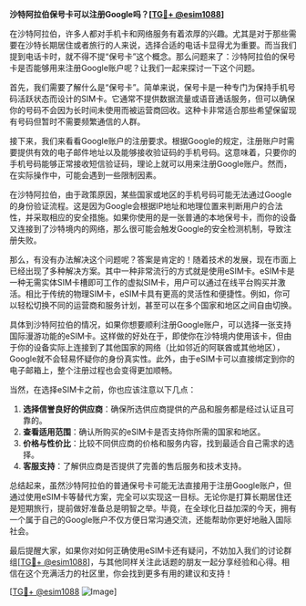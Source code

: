 **沙特阿拉伯保号卡可以注册Google吗？[[TG💪+ @esim1088](https://t.me/s/esim1088)]**

在沙特阿拉伯，许多人都对手机卡和网络服务有着浓厚的兴趣。尤其是对于那些需要在沙特长期居住或者旅行的人来说，选择合适的电话卡显得尤为重要。而当我们提到电话卡时，就不得不提“保号卡”这个概念。那么问题来了：沙特阿拉伯的保号卡是否能够用来注册Google账户呢？让我们一起来探讨一下这个问题。

首先，我们需要了解什么是“保号卡”。简单来说，保号卡是一种专门为保持手机号码活跃状态而设计的SIM卡。它通常不提供数据流量或语音通话服务，但可以确保你的号码不会因为长时间未使用而被运营商回收。这种卡非常适合那些希望保留现有号码但暂时不需要频繁通信的人群。

接下来，我们来看看Google账户的注册要求。根据Google的规定，注册账户时需要提供有效的电子邮件地址以及能够接收验证码的手机号码。这意味着，只要你的手机号码能够正常接收短信验证码，理论上就可以用来注册Google账户。然而，在实际操作中，可能会遇到一些限制因素。

在沙特阿拉伯，由于政策原因，某些国家或地区的手机号码可能无法通过Google的身份验证流程。这是因为Google会根据IP地址和地理位置来判断用户的合法性，并采取相应的安全措施。如果你使用的是一张普通的本地保号卡，而你的设备又连接到了沙特境内的网络，那么很可能会触发Google的安全检测机制，导致注册失败。

那么，有没有办法解决这个问题呢？答案是肯定的！随着技术的发展，现在市面上已经出现了多种解决方案。其中一种非常流行的方式就是使用eSIM卡。eSIM卡是一种无需实体SIM卡槽即可工作的虚拟SIM卡，用户可以通过在线平台购买并激活。相比于传统的物理SIM卡，eSIM卡具有更高的灵活性和便捷性。例如，你可以轻松切换不同的运营商和服务计划，甚至可以在多个国家和地区之间自由切换。

具体到沙特阿拉伯的情况，如果你想要顺利注册Google账户，可以选择一张支持国际漫游功能的eSIM卡。这样做的好处在于，即使你在沙特境内使用该卡，但由于你的设备实际上连接到了其他国家的网络（比如邻近的阿联酋或其他地区），Google就不会轻易怀疑你的身份真实性。此外，由于eSIM卡可以直接绑定到你的电子邮箱上，整个注册过程也会变得更加顺畅。

当然，在选择eSIM卡之前，你也应该注意以下几点：

1. **选择信誉良好的供应商**：确保所选供应商提供的产品和服务都是经过认证且可靠的。
2. **查看适用范围**：确认所购买的eSIM卡是否支持你所需的国家和地区。
3. **价格与性价比**：比较不同供应商的价格和服务内容，找到最适合自己需求的选择。
4. **客服支持**：了解供应商是否提供了完善的售后服务和技术支持。

总结起来，虽然沙特阿拉伯的普通保号卡可能无法直接用于注册Google账户，但通过使用eSIM卡等替代方案，完全可以实现这一目标。无论你是打算长期居住还是短期旅行，提前做好准备总是明智之举。毕竟，在全球化日益加深的今天，拥有一个属于自己的Google账户不仅方便日常沟通交流，还能帮助你更好地融入国际社会。

最后提醒大家，如果你对如何正确使用eSIM卡还有疑问，不妨加入我们的讨论群组[[TG💪+ @esim1088](https://t.me/s/esim1088)]，与其他同样关注此话题的朋友一起分享经验和心得。相信在这个充满活力的社区里，你会找到更多有用的建议和支持！

[[TG💪+ @esim1088](https://t.me/s/esim1088) ![Image](https://i.postimg.cc/4NQfJmqS/Snipaste-2025-05-13-00-14-12.png)]